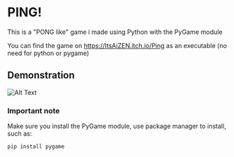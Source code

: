# PING!

This is a "PONG like" game i made using Python with the PyGame module

You can find the game on https://ItsAiZEN.itch.io/Ping as an executable (no need for python or pygame)

## Demonstration

![Alt Text](https://media.giphy.com/media/PijgROgNxP8jQPA4zL/giphy.gif)

### Important note

Make sure you install the PyGame module, use package manager to install, such as:

```
pip install pygame
```

